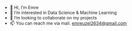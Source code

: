 - 👋 Hi, I’m Emre
- 👀 I’m interested in Data Science & Machine Learning
- 🤝 I’m looking to collaborate on my projects
- 📫 You can reach me via mail. emreuzel2634@gmail.com

<!---
tylerisback/tylerisback is a ✨ special ✨ repository because its `README.md` (this file) appears on your GitHub profile.
You can click the Preview link to take a look at your changes.
--->
